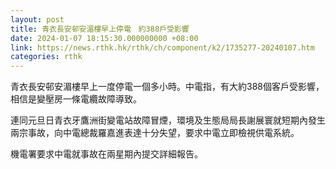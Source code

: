 ```yaml
---
layout: post
title: 青衣長安邨安湄樓早上停電　約388戶受影響　
date: 2024-01-07 18:15:30.000000000 +08:00
link: https://news.rthk.hk/rthk/ch/component/k2/1735277-20240107.htm
categories: rthk
---
```


青衣長安邨安湄樓早上一度停電一個多小時。中電指，有大約388個客戶受影響，相信是變壓房一條電纜故障導致。

連同元旦日青衣牙鷹洲街變電站故障冒煙，環境及生態局局長謝展寰就短期內發生兩宗事故，向中電總裁羅嘉進表達十分失望，要求中電立即檢視供電系統。

機電署要求中電就事故在兩星期內提交詳細報告。
